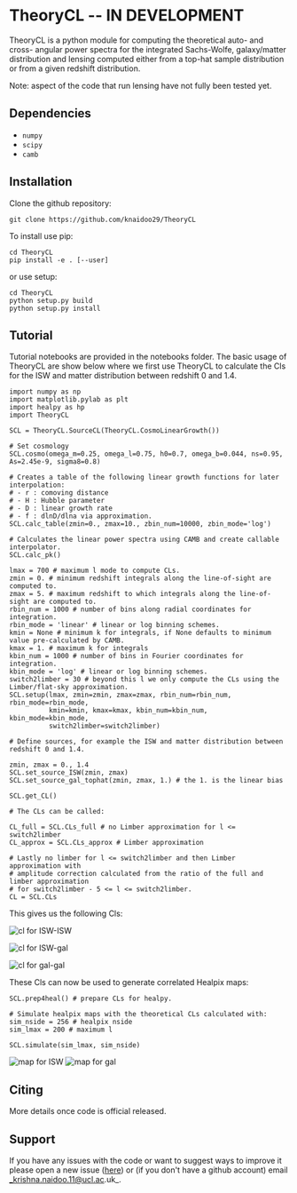 # TheoryCL -- IN DEVELOPMENT

TheoryCL is a python module for computing the theoretical auto- and cross- angular power spectra for the integrated Sachs-Wolfe, galaxy/matter distribution and lensing computed either from a top-hat sample distribution or from a given redshift distribution.

Note: aspect of the code that run lensing have not fully been tested yet.

## Dependencies

* `numpy`
* `scipy`
* `camb`

## Installation

Clone the github repository:

```
git clone https://github.com/knaidoo29/TheoryCL
```

To install use pip:

```
cd TheoryCL
pip install -e . [--user]
```

or use setup:

```
cd TheoryCL
python setup.py build
python setup.py install
```

## Tutorial

Tutorial notebooks are provided in the notebooks folder. The basic usage of TheoryCL are show below where we first use TheoryCL to calculate the Cls for the ISW and matter distribution between redshift 0 and 1.4.

```
import numpy as np
import matplotlib.pylab as plt
import healpy as hp
import TheoryCL

SCL = TheoryCL.SourceCL(TheoryCL.CosmoLinearGrowth())

# Set cosmology
SCL.cosmo(omega_m=0.25, omega_l=0.75, h0=0.7, omega_b=0.044, ns=0.95, As=2.45e-9, sigma8=0.8)

# Creates a table of the following linear growth functions for later interpolation:
# - r : comoving distance
# - H : Hubble parameter
# - D : linear growth rate
# - f : dlnD/dlna via approximation.
SCL.calc_table(zmin=0., zmax=10., zbin_num=10000, zbin_mode='log')

# Calculates the linear power spectra using CAMB and create callable interpolator.
SCL.calc_pk()

lmax = 700 # maximum l mode to compute CLs.
zmin = 0. # minimum redshift integrals along the line-of-sight are computed to.
zmax = 5. # maximum redshift to which integrals along the line-of-sight are computed to.
rbin_num = 1000 # number of bins along radial coordinates for integration.
rbin_mode = 'linear' # linear or log binning schemes.
kmin = None # minimum k for integrals, if None defaults to minimum value pre-calculated by CAMB.
kmax = 1. # maximum k for integrals
kbin_num = 1000 # number of bins in Fourier coordinates for integration.
kbin_mode = 'log' # linear or log binning schemes.
switch2limber = 30 # beyond this l we only compute the CLs using the Limber/flat-sky approximation.
SCL.setup(lmax, zmin=zmin, zmax=zmax, rbin_num=rbin_num, rbin_mode=rbin_mode,
          kmin=kmin, kmax=kmax, kbin_num=kbin_num, kbin_mode=kbin_mode,
          switch2limber=switch2limber)

# Define sources, for example the ISW and matter distribution between redshift 0 and 1.4.

zmin, zmax = 0., 1.4
SCL.set_source_ISW(zmin, zmax)
SCL.set_source_gal_tophat(zmin, zmax, 1.) # the 1. is the linear bias

SCL.get_CL()

# The CLs can be called:

CL_full = SCL.CLs_full # no Limber approximation for l <= switch2limber
CL_approx = SCL.CLs_approx # Limber approximation

# Lastly no limber for l <= switch2limber and then Limber approximation with
# amplitude correction calculated from the ratio of the full and limber approximation
# for switch2limber - 5 <= l <= switch2limber.
CL = SCL.CLs
```

This gives us the following Cls:

![cl for ISW-ISW](notebooks/plots/cl_ISW-ISW.png)

![cl for ISW-gal](notebooks/plots/cl_ISW-gal.png)

![cl for gal-gal](notebooks/plots/cl_gal-gal.png)

These Cls can now be used to generate correlated Healpix maps:

```
SCL.prep4heal() # prepare CLs for healpy.

# Simulate healpix maps with the theoretical CLs calculated with:
sim_nside = 256 # healpix nside
sim_lmax = 200 # maximum l

SCL.simulate(sim_lmax, sim_nside)
```

![map for ISW](notebooks/plots/maps_ISW.png)
![map for gal](notebooks/plots/maps_gal.png)

## Citing

More details once code is official released.

## Support

If you have any issues with the code or want to suggest ways to improve it please open a new issue ([here](https://github.com/knaidoo29/TheoryCL/issues))
or (if you don't have a github account) email _krishna.naidoo.11@ucl.ac.uk_.
